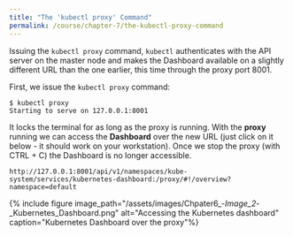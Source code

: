 ```yaml
---
title: "The 'kubectl proxy' Command"
permalink: /course/chapter-7/the-kubectl-proxy-command
---
```

Issuing the `kubectl proxy` command, `kubectl` authenticates with the API server on the master node and makes the Dashboard available on a slightly different URL than the one earlier, this time through the proxy port 8001.

First, we issue the `kubectl proxy` command:

```shell
$ kubectl proxy
Starting to serve on 127.0.0.1:8001
```

It locks the terminal for as long as the proxy is running. With the **proxy** running we can access the **Dashboard** over the new URL (just click on it below - it should work on your workstation). Once we stop the proxy (with CTRL + C) the Dashboard is no longer accessible.

`http://127.0.0.1:8001/api/v1/namespaces/kube-system/services/kubernetes-dashboard:/proxy/#!/overview?namespace=default`

{% include figure image_path="/assets/images/Chpater6_-_Image_2_-_Kubernetes_Dashboard.png" alt="Accessing the Kubernetes dashboard" caption="Kubernetes Dashboard over the proxy"%}